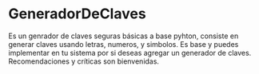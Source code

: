 # GeneradorDeClaves

Es un genrador de claves seguras básicas a base pyhton, consiste en generar claves usando letras, numeros, y simbolos.
Es base y puedes implementar en tu sistema por si deseas agregar un generador de claves.
Recomendaciones y críticas son bienvenidas.
